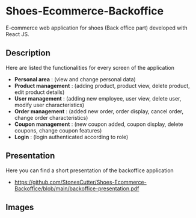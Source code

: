 # Shoes-Ecommerce-Backoffice
E-commerce web application for shoes (Back office part) developed with React JS.

## Description
Here are listed the functionalities for every screen of the application

- **Personal area** : (view and change personal data)
- **Product management** : (adding product, product view, delete product, edit product details)
- **User management** : (adding new employee, user view, delete user, modify user characteristics)
- **Order management** : (added new order, order display, cancel order, change order characteristics)
- **Coupon management** : (new coupon added, coupon display, delete coupons, change coupon features)
- **Login** : (login authenticated according to role)


## Presentation
Here you can find a short presentation of the backoffice application
- https://github.com/StonesCutter/Shoes-Ecommerce-Backoffice/blob/main/backoffice-presentation.pdf

## Images

